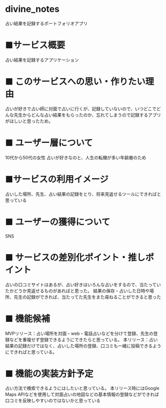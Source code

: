 # divine_notes
占い結果を記録するポートフォリオアプリ

# ■サービス概要
占い結果を記録するアプリケーション

# ■ このサービスへの思い・作りたい理由
占いが好きで占い師に対面で占いに行くが、記録していないので、いつどこでどんな先生からどんな占い結果をもらったのか、忘れてしまうので記録するアプリがほしいと思ったため。

# ■ ユーザー層について
10代から50代の女性
占いが好きなのと、人生の転機が多い年齢層のため

# ■サービスの利用イメージ
占いした場所、先生、占い結果の記録をとり、将来見返せるツールにできればと思っている

# ■ ユーザーの獲得について
SNS

# ■ サービスの差別化ポイント・推しポイント
占いの口コミサイトはあるが、占い好きはいろんな占いをするので、当たっていたかどうか見返せるものがあればと思った。
結果の保存・占いした日時や場所、先生の記録ができれば、当たってた先生をまた尋ねることができると思った

# ■ 機能候補
MVPリリース：占い場所を対面・web・電話占いなどを分けて登録、先生の登録などを重複せず登録できるようにできたらと思っている。
本リリース：占い結果の記録だけではなく、占いした場所の登録、口コミも一緒に投稿できるようにできればと思っている。

# ■ 機能の実装方針予定
占い方法で検索できるようにはしたいと思っている。
本リリース時にはGoogle Maps APIなどを使用して対面占いの地図などの基本情報の登録などができれば口コミを反映しやすいのではないかと思っている
